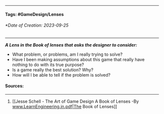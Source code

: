 __________________________________________________________________________
#### **Tags:** #GameDesign/Lenses  
###### *Date of Creation: 2023-09-25
__________________________________________________________________________

***A Lens in the Book of lenses that asks the designer to consider:***
- What problem, or problems, am I really trying to solve?
- Have I been making assumptions about this game that really have nothing to do with its true purpose?
- Is a game really the best solution? Why?
- How will I be able to tell if the problem is solved?
#### Sources:
__________________________________________________________________________
1. [[Jesse Schell - The Art of Game Design A Book of Lenses -By www.LearnEngineering.in.pdf|The Book of Lenses]]